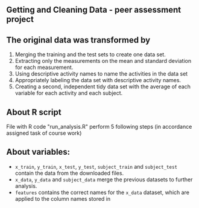 ## Getting and Cleaning Data - peer assessment project 
  
  
## The original data was transformed by  
 
1. Merging the training and the test sets to create one data set.  
2. Extracting only the measurements on the mean and standard deviation for each measurement.   
3. Using descriptive activity names to name the activities in the data set  
4. Appropriately labeling the data set with descriptive activity names.   
5. Creating a second, independent tidy data set with the average of each variable for each activity and each subject. 
  


## About R script  
File with R code "run_analysis.R" perform 5 following steps (in accordance assigned task of course work)  

 
## About variables:     
* `x_train`, `y_train`, `x_test`, `y_test`, `subject_train` and `subject_test` contain the data from the downloaded files.  
* `x_data`, `y_data` and `subject_data` merge the previous datasets to further analysis.  
* `features` contains the correct names for the `x_data` dataset, which are applied to the column names stored in 

